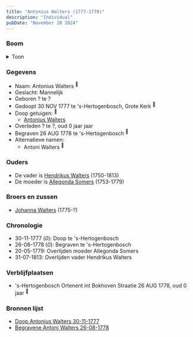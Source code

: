 ```yaml
---
title: "Antonius Walters (1777-1778)"
description: "Individual"
pubDate: "November 20 2024"
---
```


### Boom
<details><summary>Toon</summary>

![test](https://www.plantuml.com/plantuml/svg/ZP9BJm8n483l_HKJENWYsQN00Y4e6F0H7oIWnXFfRiUbsMvBEYM66Fwx1JR8mQYtPlhDz9lEN98NpgzBpQXGPYMSA24LMP4xkpRoochhm3jXA5oXyMof94AcNARnSCPovJTGOfcYeqE8F3gqVhD2Tb8rqu88FXa0ZAoJwEPBbHK6YVhzKYWp601dMyREORf_YjWXu-m6ZNIgM1Ey2XrAqna8WjieYdaNe3RcazPa50f_lYlKSWlzNYhIpIArtcli3Q2Hm6myXJXfHN1nGb6nrdeXZ5napXAbDhW4dCTmztmFSIVcS4xr6tJUvcXIIzao-5LIGwqnjqOAcDdorAdP24wJqPYF-IzExSCRIOl_HwaHmSFmBU19D-17Xtxl0wLK9Wz85vwkvZkYkJUPH57Kx41DgtpfDwYr_GWsMrRzMhrU4QnI_WvKcI6mksfpTkpOU6lK3rDeSpXEyEzfy0WUdrvsfic_Mc_3yFbwXtVshRFBi0rXNRy0)
</details>

### Gegevens
- Naam: Antonius Walters <sup><a href="../s00273/" style="text-decoration:none" title="Doop Antonius Walters 30-11-1777">:link:</a></sup>
- Geslacht: Mannelijk
- Geboren ? te ? 
- Gedoopt 30 NOV 1777 te 's-Hertogenbosch, Grote Kerk <sup><a href="../s00273/" style="text-decoration:none" title="Doop Antonius Walters 30-11-1777">:link:</a></sup>
- Doop getuigen: <sup><a href="../s00273/" style="text-decoration:none" title="Doop Antonius Walters 30-11-1777">:link:</a></sup>
  - [Antonius Walters](../i00131/)
- Overleden ? te ?, oud 0 jaar jaar 
- Begraven 26 AUG 1778 te 's-Hertogenbosch <sup><a href="../s00276/" style="text-decoration:none" title="Begravene Antoni Walters 26-08-1778">:link:</a></sup>
- Alternatieve namen:
  - Antoni Walters <sup><a href="../s00276/" style="text-decoration:none" title="Begravene Antoni Walters 26-08-1778">:link:</a></sup>

### Ouders
- De vader is [Hendrikus Walters](../i00139/) (1750-1813)
- De moeder is [Allegonda Somers](../i00142/) (1753-1779)

### Broers en zussen
- [Johanna Walters](../i00156/) (1775-?)

### Chronologie
- 30-11-1777 (<i>0</i>): Doop te 's-Hertogenbosch
- 26-08-1778 (<i>0</i>): Begraven te 's-Hertogenbosch
- 20-05-1779: Overlijden moeder Allegonda Somers
- 31-07-1813: Overlijden vader Hendrikus Walters

### Verblijfplaatsen
- 's-Hertogenbosch Ortenent int Bokhoven Straatie 26 AUG 1778, oud 0 jaar  <sup><a href="../s00276/" style="text-decoration:none" title="Begravene Antoni Walters 26-08-1778">:link:</a></sup>

### Bronnen lijst
- [Doop Antonius Walters 30-11-1777](../s00273/)
- [Begravene Antoni Walters 26-08-1778](../s00276/)